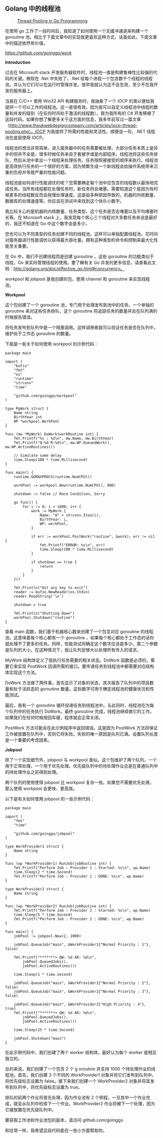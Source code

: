 ## Golang 中的线程池

> [Thread Pooling in Go Programming](https://www.ardanlabs.com/blog/2013/05/thread-pooling-in-go-programming.html)

在使用 go 工作了一段时间后，我知道了如何使用一个无缓冲通道来构建一个 goroutine 池。相比于下面文章中的实现我更喜欢这种方式，话虽如此，下面文章中的描述依然有价值。

*https://github.com/goinggo/work*

**Introduction**

过去在 Microsoft stack 开发服务器软件时，线程池一直是构建鲁棒性比较强的代码的关键。微软在 .Net 中失败了，.Net
给每个进程一个包含数千个线程的线程池，并认为它们可以在运行时管理并发。很早我就认为这不会生效，至少不在我开发的服务器上。

当我在 C/C++ 使用 Win32 API 构建服务时，我抽象了一个 IOCP 的类以便给我提供一个可以工作的线程池。这一直很有效，因为我可以自定义线程池中线程的数量和并发的级别（在任何时间处于激活的线程数）。我为我所有的 C#
开发移植了这段代码。如果你想了解更多关于这方面的信息，我多年前写过一篇文章（http://www.theukwebdesigncompany.com/articles/iocp-thread-pooling.php）。IOCP
为我提供了所需的性能和灵活性。顺便说一句，.NET 线程池在底层使用 IOCP。

线程池的想法非常简单。进入服务器中的任务需要被处理，大部分任务本质上是异步的但并不全是。很多时候任务来自于套接字或是内部程序。线程池将这些任务排队，然后从池中拿出一个线程来处理任务。任务按照被接受的顺序来执行。线程池是高效执行任务的一个很好的方案，因为频繁生成一个新线程会给操作系统带来沉重的负担并导致严重的性能问题。

线程池是如何进行性能调优的呢？您需要确定每个池中应包含的线程数以最快地完成任务。当所有线程都在处理任务时，新任务将会堵塞。需要知道这个是因为有时候更多的线程数反而会拖慢处理速度。这是由多种原因导致的，机器的内核数量、数据库的处理速度等。你应该在测试中来找到这个快乐小数字。

我比较关心的是机器的内核数量、任务类型、这个任务是否会堵塞以及平均堵塞时长等。在 Microsoft stack 上，我发现每个核心三个线程对大多数任务来说是最好的，我还不知道在 Go 中这个数字会是多少。

您也可以为不同类型的任务创建不同的线程池。这样可以单独配置线程池，花时间对服务器进行性能调优以获得最大吞吐量。拥有这种类型的命令和控制来最大化性能至关重要。

在 Go 中，我们不创建线程而是创建 goroutine 。这些 goroutine 的功能类似于线程，Go 来实际管理线程的使用。要了解有关 Go
并发的更多信息，请查看此文档：http://golang.org/doc/effective_go.html#concurrency。

workpool 和 jobpool 是我创建的包，使用 channel 和 goroutine 来实现线程池。

**Workpool**

这个包创建了一个 goroutine 池，专门用于处理发布到池中的任务。一个单独的 goroutine 来对这些任务排队，这个 goroutine 将追踪任务的数量并且在队列满的时候报告错误。

将任务发布到队列中是一个阻塞调用。这样调用者就可以验证任务是否在队列中，维护处于工作态 goroutine 的数量。

下面是一些关于如何使用 workpool 的示例代码：

```
package main

import (
    "bufio"
    "fmt"
    "os"
    "runtime"
    "strconv"
    "time"

    "github.com/goinggo/workpool"
)

type MyWork struct {
    Name string
    BirthYear int
    WP *workpool.WorkPool
}

func (mw *MyWork) DoWork(workRoutine int) {
    fmt.Printf("%s : %d\n", mw.Name, mw.BirthYear)
    fmt.Printf("Q:%d R:%d\n", mw.WP.QueuedWork(), mw.WP.ActiveRoutines())

    // Simulate some delay
    time.Sleep(100 * time.Millisecond)
}

func main() {
    runtime.GOMAXPROCS(runtime.NumCPU())

    workPool := workpool.New(runtime.NumCPU(), 800)

    shutdown := false // Race Condition, Sorry

    go func() {
        for i := 0; i < 1000; i++ {
            work := MyWork {
                Name: "A" + strconv.Itoa(i),
                BirthYear: i,
                WP: workPool,
            }

            if err := workPool.PostWork("routine", &work); err != nil {
                fmt.Printf("ERROR: %s\n", err)
                time.Sleep(100 * time.Millisecond)
            }

            if shutdown == true {
                return
            }
        }
    }()

    fmt.Println("Hit any key to exit")
    reader := bufio.NewReader(os.Stdin)
    reader.ReadString(’\n’)

    shutdown = true

    fmt.Println("Shutting Down")
    workPool.Shutdown("routine")
}
```

查看 main 函数，我们基于机器核心数来创建了一个包含对应 goroutine 的线程池。这意味着每个核心都有一个 goroutine
，如果每个核心都处于工作态的话你就处理不了更多的任务。同样，性能测试将确定这个数字应该是多少。第二个参数是队列的大小。在这种情况下，我让队列足够大以处理所有传入的请求。

MyWork 结构体定义了我执行任务需要的相关状态。DoWork 函数是必须的，需要它来实现 PostWork 回调所需的接口。要传递任务到线程池中都需要对应结构体实现这个方法。

DoWork 方法做了两件事。首先显示了对象的状态，其次报告了队列中的项目数量和处于活跃态的 goroutine 数量。这些数字可用于确定线程池的健康状况和性能测试。

最后，我有一个 goroutine 循环投递任务到线程池中。与此同时，线程池在为每个队列中的任务执行 DoWork。最终 goroutine 完成，线程池继续做它的工作。如果我们在任何时候按回车键，程序就会正常关闭。

PostWork 方法可能会在此示例程序中返回错误。这是因为 PostWork 方法将保证工作被放置在队列中，否则它将失败。失败的唯一原因是队列已满。设置队列长度是一个重要的考虑因素。

**Jobpool**

除了一个实现细节外，jobpool 与 workpool 类似。这个包维护了两个队列，一个用于正常处理，一个用于优先处理。优先级队列中的待处理作业总是在普通队列中的待处理作业之前得到处理。

两个队列的使用使得 jobpool 比 workpool 复杂一些。如果您不需要优先处理，那么使用 workpool 会更快、更高效。

以下是有关如何使用 jobpool 的一些示例代码：

```
package main

import (
    "fmt"
    "time"

    "github.com/goinggo/jobpool"
)

type WorkProvider1 struct {
    Name string
}

func (wp *WorkProvider1) RunJob(jobRoutine int) {
    fmt.Printf("Perform Job : Provider 1 : Started: %s\n", wp.Name)
    time.Sleep(2 * time.Second)
    fmt.Printf("Perform Job : Provider 1 : DONE: %s\n", wp.Name)
}

type WorkProvider2 struct {
    Name string
}

func (wp *WorkProvider2) RunJob(jobRoutine int) {
    fmt.Printf("Perform Job : Provider 2 : Started: %s\n", wp.Name)
    time.Sleep(5 * time.Second)
    fmt.Printf("Perform Job : Provider 2 : DONE: %s\n", wp.Name)
}

func main() {
    jobPool := jobpool.New(2, 1000)

    jobPool.QueueJob("main", &WorkProvider1{"Normal Priority : 1"}, false)

    fmt.Printf("*******> QW: %d AR: %d\n",
        jobPool.QueuedJobs(),
        jobPool.ActiveRoutines())

    time.Sleep(1 * time.Second)

    jobPool.QueueJob("main", &WorkProvider1{"Normal Priority : 2"}, false)
    jobPool.QueueJob("main", &WorkProvider1{"Normal Priority : 3"}, false)

    jobPool.QueueJob("main", &WorkProvider2{"High Priority : 4"}, true)
    fmt.Printf("*******> QW: %d AR: %d\n",
        jobPool.QueuedJobs(),
        jobPool.ActiveRoutines())

    time.Sleep(15 * time.Second)

    jobPool.Shutdown("main")
}
```

在此示例代码中，我们创建了两个 worker 结构体。最好认为每个 worker 是相互独立的。

总的来说，我们创建了一个包含 2 个 g oroutine 并支持 1000 个待处理作业的线程池。首先，我们创建 3 个不同的 WorkProvider1 对象并将它们发布到队列中，将优先级标志设置为 false。接下来我们创建一个
WorkProvider2 对象并将其发布到队列中，将优先级标志设置为 true。

排队的前两个作业将首先处理，因为作业池有 2 个例程。一旦其中一个作业完成，就会从队列中检索下一个作业。WorkProvider2 作业将被下一个处理，因为它被放置在优先级队列中。

要获取工作池和作业池包的副本，请访问 github.com/goinggo

和往常一样，我希望这段代码能在一些小方面帮助你。